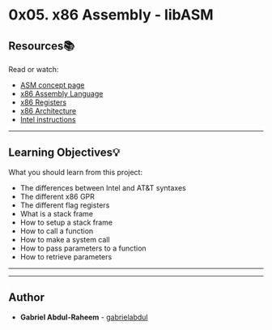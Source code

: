 # 0x05. x86 Assembly - libASM

## Resources:books:
Read or watch:
* [ASM concept page](https://intranet.hbtn.io/rltoken/7VCQ085BwQWbDnlUZinW_A)
* [x86 Assembly Language](https://intranet.hbtn.io/rltoken/V58XPnwbtEpYBFQd5wrGTQ)
* [x86 Registers](https://intranet.hbtn.io/rltoken/Mw7nKLEf1caoLlpG85cq9w)
* [x86 Architecture](https://intranet.hbtn.io/rltoken/dul8cX1bdFHSQ232td-6jg)
* [Intel instructions](https://intranet.hbtn.io/rltoken/i69S0-mjiYaRE9JotfJMsA)

---
## Learning Objectives:bulb:
What you should learn from this project:

* The differences between Intel and AT&T syntaxes
* The different x86 GPR
* The different flag registers
* What is a stack frame
* How to setup a stack frame
* How to call a function
* How to make a system call
* How to pass parameters to a function
* How to retrieve parameters

---
---

## Author
* **Gabriel Abdul-Raheem** - [gabrielabdul](https://github.com/gabrielabdul)